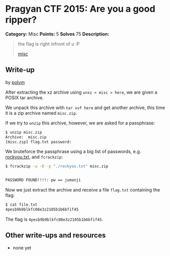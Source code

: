 # Pragyan CTF 2015: Are you a good ripper?

**Category:** Misc
**Points:** 5
**Solves** 75
**Description:**

> the flag is right infront of u :P
>
> [misc](misc)

## Write-up

by [polym](https://github.com/abpolym)

After extracting the xz archive using `unxz < misc > here`, we are given a POSIX tar archive.

We unpack this archive with `tar xvf here` and get another archive, this time it is a zip archive named `misc.zip`.

If we try to `unzip` this archive, however, we are asked for a passphrase:

```bash
$ unzip misc.zip
Archive:  misc.zip
[misc.zip] flag.txt password:
```

We bruteforce the passphrase using a big list of passwords, e.g. [rockyou.txt](http://downloads.skullsecurity.org/passwords/rockyou.txt.bz2), and `fcrackzip`:

```bash
$ fcrackzip -u -D -p "./rockyou.txt" misc.zip


PASSWORD FOUND!!!!: pw == jumanji
```

Now we just extract the archive and receive a file `flag.txt` containing the flag:

```bash
$ cat file.txt
4pesb9b9blkfc08e3z2105b1b6bfif45
```

The flag is `4pesb9b9blkfc08e3z2105b1b6bfif45`.

## Other write-ups and resources

* none yet
